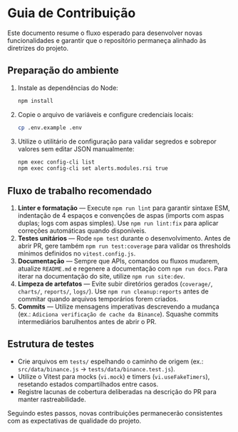 # Guia de Contribuição

Este documento resume o fluxo esperado para desenvolver novas funcionalidades e garantir que o repositório permaneça alinhado às diretrizes do projeto.

## Preparação do ambiente

1. Instale as dependências do Node:
   ```bash
   npm install
   ```
2. Copie o arquivo de variáveis e configure credenciais locais:
   ```bash
   cp .env.example .env
   ```
3. Utilize o utilitário de configuração para validar segredos e sobrepor valores sem editar JSON manualmente:
   ```bash
   npm exec config-cli list
   npm exec config-cli set alerts.modules.rsi true
   ```

## Fluxo de trabalho recomendado

1. **Linter e formatação** — Execute `npm run lint` para garantir sintaxe ESM, indentação de 4 espaços e convenções de aspas (imports com aspas duplas; logs com aspas simples). Use `npm run lint:fix` para aplicar correções automáticas quando disponíveis.
2. **Testes unitários** — Rode `npm test` durante o desenvolvimento. Antes de abrir PR, gere também `npm run test:coverage` para validar os thresholds mínimos definidos no `vitest.config.js`.
3. **Documentação** — Sempre que APIs, comandos ou fluxos mudarem, atualize `README.md` e regenere a documentação com `npm run docs`. Para iterar na documentação do site, utilize `npm run site:dev`.
4. **Limpeza de artefatos** — Evite subir diretórios gerados (`coverage/`, `charts/`, `reports/`, `logs/`). Use `npm run cleanup:reports` antes de commitar quando arquivos temporários forem criados.
5. **Commits** — Utilize mensagens imperativas descrevendo a mudança (ex.: `Adiciona verificação de cache da Binance`). Squashe commits intermediários barulhentos antes de abrir o PR.

## Estrutura de testes

- Crie arquivos em `tests/` espelhando o caminho de origem (ex.: `src/data/binance.js` → `tests/data/binance.test.js`).
- Utilize o Vitest para mocks (`vi.mock`) e timers (`vi.useFakeTimers`), resetando estados compartilhados entre casos.
- Registre lacunas de cobertura deliberadas na descrição do PR para manter rastreabilidade.

Seguindo estes passos, novas contribuições permanecerão consistentes com as expectativas de qualidade do projeto.
